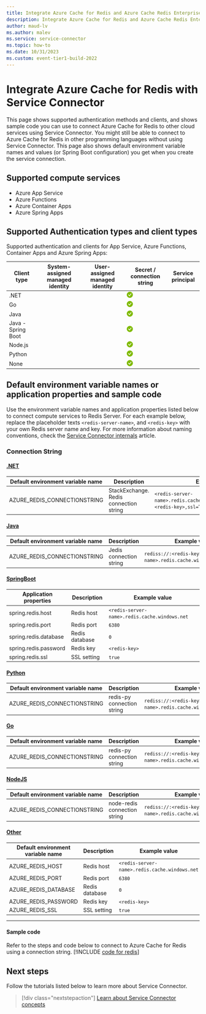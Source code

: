 ```yaml
---
title: Integrate Azure Cache for Redis and Azure Cache Redis Enterprise with Service Connector
description: Integrate Azure Cache for Redis and Azure Cache Redis Enterprise into your application with Service Connector
author: maud-lv
ms.author: malev
ms.service: service-connector
ms.topic: how-to
ms.date: 10/31/2023
ms.custom: event-tier1-build-2022
---
```

# Integrate Azure Cache for Redis with Service Connector

This page shows supported authentication methods and clients, and shows sample code you can use to connect Azure Cache for Redis to other cloud services using Service Connector. You might still be able to connect to Azure Cache for Redis in other programming languages without using Service Connector. This page also shows default environment variable names and values (or Spring Boot configuration) you get when you create the service connection.

## Supported compute services

- Azure App Service
- Azure Functions
- Azure Container Apps
- Azure Spring Apps

## Supported Authentication types and client types

Supported authentication and clients for App Service, Azure Functions, Container Apps and Azure Spring Apps:

| Client type        | System-assigned managed identity | User-assigned managed identity | Secret / connection string         | Service principal |
| ------------------ | -------------------------------- | ------------------------------ | ---------------------------------- | ----------------- |
| .NET               |                                  |                                | ![yes icon](./media/green-check.png) |                   |
| Go                 |                                  |                                | ![yes icon](./media/green-check.png) |                   |
| Java               |                                  |                                | ![yes icon](./media/green-check.png) |                   |
| Java - Spring Boot |                                  |                                | ![yes icon](./media/green-check.png) |                   |
| Node.js            |                                  |                                | ![yes icon](./media/green-check.png) |                   |
| Python             |                                  |                                | ![yes icon](./media/green-check.png) |                   |
| None               |                                  |                                | ![yes icon](./media/green-check.png) |                   |

## Default environment variable names or application properties and sample code

Use the environment variable names and application properties listed below to connect compute services to Redis Server. For each example below, replace the placeholder texts `<redis-server-name>`, and `<redis-key>` with your own Redis server name and key. For more information about naming conventions, check the [Service Connector internals](concept-service-connector-internals.md#configuration-naming-convention) article.

### Connection String

#### [.NET](#tab/dotnet) 

| Default environment variable name | Description                            | Example value                                                                                        |
| --------------------------------- | -------------------------------------- | ---------------------------------------------------------------------------------------------------- |
| AZURE_REDIS_CONNECTIONSTRING      | StackExchange. Redis connection string | `<redis-server-name>.redis.cache.windows.net:6380,password=<redis-key>,ssl=True,defaultDatabase=0` |

#### [Java](#tab/java) 

| Default environment variable name | Description             | Example value                                                                |
| --------------------------------- | ----------------------- | ---------------------------------------------------------------------------- |
| AZURE_REDIS_CONNECTIONSTRING      | Jedis connection string | `rediss://:<redis-key>@<redis-server-name>.redis.cache.windows.net:6380/0` |

#### [SpringBoot](#tab/springBoot) 

| Application properties | Description    | Example value                                   |
| ---------------------- | -------------- | ----------------------------------------------- |
| spring.redis.host      | Redis host     | `<redis-server-name>.redis.cache.windows.net` |
| spring.redis.port      | Redis port     | `6380`                                        |
| spring.redis.database  | Redis database | `0`                                           |
| spring.redis.password  | Redis key      | `<redis-key>`                                 |
| spring.redis.ssl       | SSL setting    | `true`                                        |

#### [Python](#tab/python) 

| Default environment variable name | Description                | Example value                                                              |
|-----------------------------------|----------------------------|----------------------------------------------------------------------------|
| AZURE_REDIS_CONNECTIONSTRING      | redis-py connection string | `rediss://:<redis-key>@<redis-server-name>.redis.cache.windows.net:6380/0` |

#### [Go](#tab/go) 

| Default environment variable name | Description                | Example value                                                              |
|-----------------------------------|----------------------------|----------------------------------------------------------------------------|
| AZURE_REDIS_CONNECTIONSTRING      | redis-py connection string | `rediss://:<redis-key>@<redis-server-name>.redis.cache.windows.net:6380/0` |

#### [NodeJS](#tab/nodejs)

| Default environment variable name | Description                  | Example value                                                                |
| --------------------------------- | ---------------------------- | ---------------------------------------------------------------------------- |
| AZURE_REDIS_CONNECTIONSTRING      | node-redis connection string | `rediss://:<redis-key>@<redis-server-name>.redis.cache.windows.net:6380/0` |

#### [Other](#tab/none)

| Default environment variable name | Description    | Example value                                   |
| --------------------------------- | -------------- | ----------------------------------------------- |
| AZURE_REDIS_HOST                  | Redis host     | `<redis-server-name>.redis.cache.windows.net`   |
| AZURE_REDIS_PORT                  | Redis port     | `6380`                                          |
| AZURE_REDIS_DATABASE              | Redis database | `0`                                             |
| AZURE_REDIS_PASSWORD              | Redis key      | `<redis-key>`                                   |
| AZURE_REDIS_SSL                   | SSL setting    | `true`                                          |

---

#### Sample code

Refer to the steps and code below to connect to Azure Cache for Redis using a connection string.
[!INCLUDE [code for redis](./includes/code-redis-secret.md)]

## Next steps

Follow the tutorials listed below to learn more about Service Connector.

> [!div class="nextstepaction"]
> [Learn about Service Connector concepts](./concept-service-connector-internals.md)
